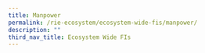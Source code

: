 ```yaml
---
title: Manpower
permalink: /rie-ecosystem/ecosystem-wide-fis/manpower/
description: ""
third_nav_title: Ecosystem Wide FIs
---
```

